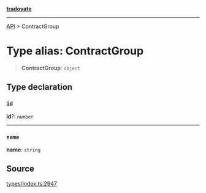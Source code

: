 [**tradovate**](../README.md)

***

[API](../API.md) > ContractGroup

# Type alias: ContractGroup

> **ContractGroup**: `object`

## Type declaration

### `id`

**id**?: `number`

***

### `name`

**name**: `string`

## Source

[types/index.ts:2947](https://github.com/cgilly2fast/tradovate-typescript/blob/b1caea5/src/types/index.ts#L2947)
